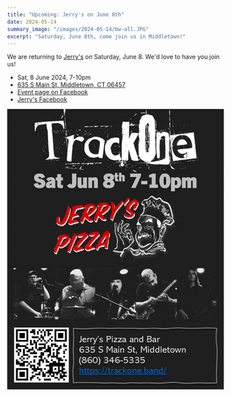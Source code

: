 ```yaml
---
title: "Upcoming: Jerry's on June 8th"
date: 2024-05-14
summary_image: "/images/2024-05-14/bw-all.JPG"
excerpt: "Saturday, June 8th, come join us in Middletown!"
---
```



We are returning to [Jerry's](https://jerrysct.com/) on Saturday, June 8.
We'd love to have you join us!

* Sat, 8 June 2024, 7-10pm
* [635 S Main St, Middletown, CT 06457](https://maps.app.goo.gl/T3sC5FSYN61bjv9j6)
* [Event page on Facebook](https://www.facebook.com/events/684376180349322/)
* [Jerry's Facebook](https://www.facebook.com/JerrysPizzaCT/)

![](/images/2024-05-14/poster.jpg)
